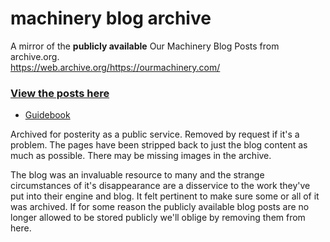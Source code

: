 # machinery blog archive
A mirror of the **publicly available** Our Machinery Blog Posts from archive.org.   
https://web.archive.org/https://ourmachinery.com/

### [View the posts here](https://ruby0x1.github.io/machinery_blog_archive/) 

- [Guidebook](https://ruby0x1.github.io/machinery_blog_archive/guidebook.md.html)

Archived for posterity as a public service. Removed by request if it's a problem.
The pages have been stripped back to just the blog content as much as possible.
There may be missing images in the archive.

The blog was an invaluable resource to many and the strange circumstances of it's disappearance are a disservice to the work they've put into their engine and blog. It felt pertinent to make sure some or all of it was archived.
If for some reason the publicly available blog posts are no longer allowed to be stored publicly we'll oblige by removing them from here. 

